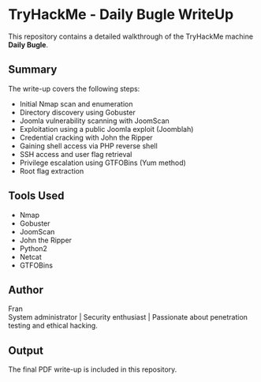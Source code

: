 # TryHackMe - Daily Bugle WriteUp

This repository contains a detailed walkthrough of the TryHackMe machine **Daily Bugle**.

## Summary

The write-up covers the following steps:

- Initial Nmap scan and enumeration
- Directory discovery using Gobuster
- Joomla vulnerability scanning with JoomScan
- Exploitation using a public Joomla exploit (Joomblah)
- Credential cracking with John the Ripper
- Gaining shell access via PHP reverse shell
- SSH access and user flag retrieval
- Privilege escalation using GTFOBins (Yum method)
- Root flag extraction

## Tools Used

- Nmap  
- Gobuster  
- JoomScan  
- John the Ripper  
- Python2  
- Netcat  
- GTFOBins  

## Author

Fran  
System administrator | Security enthusiast | Passionate about penetration testing and ethical hacking.

## Output

The final PDF write-up is included in this repository.

